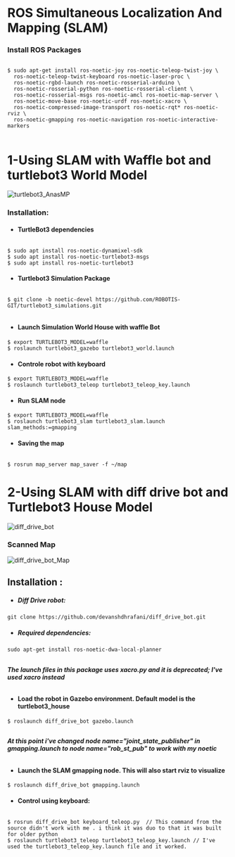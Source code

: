# ROS Simultaneous Localization And Mapping (SLAM) 
### Install  ROS Packages
````

$ sudo apt-get install ros-noetic-joy ros-noetic-teleop-twist-joy \
  ros-noetic-teleop-twist-keyboard ros-noetic-laser-proc \
  ros-noetic-rgbd-launch ros-noetic-rosserial-arduino \
  ros-noetic-rosserial-python ros-noetic-rosserial-client \
  ros-noetic-rosserial-msgs ros-noetic-amcl ros-noetic-map-server \
  ros-noetic-move-base ros-noetic-urdf ros-noetic-xacro \
  ros-noetic-compressed-image-transport ros-noetic-rqt* ros-noetic-rviz \
  ros-noetic-gmapping ros-noetic-navigation ros-noetic-interactive-markers
  
````
# **1-Using SLAM with Waffle bot  and  turtlebot3 World Model**
![turtlebot3_AnasMP](https://user-images.githubusercontent.com/49666154/124042206-00580600-da11-11eb-9c5a-5ddc1655254b.png)


### Installation: 
>


- #### TurtleBot3 dependencies
````

$ sudo apt install ros-noetic-dynamixel-sdk
$ sudo apt install ros-noetic-turtlebot3-msgs
$ sudo apt install ros-noetic-turtlebot3

````
-  #### Turtlebot3 Simulation Package
 ````
 
$ git clone -b noetic-devel https://github.com/ROBOTIS-GIT/turtlebot3_simulations.git


````
- #### Launch Simulation World House with waffle Bot 
 ````
$ export TURTLEBOT3_MODEL=waffle
$ roslaunch turtlebot3_gazebo turtlebot3_world.launch
 ````
 - #### Controle robot with keyboard
 ````
 $ export TURTLEBOT3_MODEL=waffle
 $ roslaunch turtlebot3_teleop turtlebot3_teleop_key.launch
 ````
 - #### Run SLAM node 
 ````
$ export TURTLEBOT3_MODEL=waffle
$ roslaunch turtlebot3_slam turtlebot3_slam.launch slam_methods:=gmapping
 ````
 - #### Saving the map 
 ````
 
 $ rosrun map_server map_saver -f ~/map

````

# **2-Using SLAM with diff drive bot and Turtlebot3 House Model**

![diff_drive_bot](https://user-images.githubusercontent.com/49666154/124212448-a7af6880-daf7-11eb-9d30-c1059a1e7984.png)
### Scanned Map
![diff_drive_bot_Map](https://user-images.githubusercontent.com/49666154/124212452-a8e09580-daf7-11eb-9aff-4865f1219975.png)

## Installation :
- ##### Diff Drive robot:
````
git clone https://github.com/devanshdhrafani/diff_drive_bot.git
````
- ##### Required dependencies:
```` 
sudo apt-get install ros-noetic-dwa-local-planner
````
##
###### **The launch files in this package uses xacro.py and it is deprecated; I've used xacro instead**
##
- #### Load the robot in Gazebo environment. Default model is the turtlebot3_house
````
$ roslaunch diff_drive_bot gazebo.launch
```` 
##
 ###### **At this point i've changed node name="joint_state_publisher" in gmapping.launch to  node name="rob_st_pub" to work with my noetic** 
##

- #### Launch the SLAM gmapping node. This will also start rviz to visualize
```` 
$ roslaunch diff_drive_bot gmapping.launch
````
- #### Control using keyboard: 
````

$ rosrun diff_drive_bot keyboard_teleop.py  // This command from the source didn't work with me . i think it was duo to that it was built for older python
$ roslaunch turtlebot3_teleop turtlebot3_teleop_key.launch // I've used the turtlebot3_teleop_key.launch file and it worked.

````


